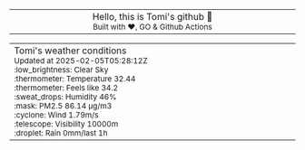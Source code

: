 
<div align="center">
<table>
<tbody>
<td align="center">
<img width="2000" height="0"><br>
Hello, this is Tomi's github 👋<br>
<sup>Built with ❤️, GO & Github Actions</sup><br>
<img width="2000" height="0">
</td>
</tbody>
</table>
</div>
<table>
<tbody>
<td align="left">
<img width="2000" height="0"><br>
Tomi's weather conditions<br>
<sup>Updated at 2025-02-05T05:28:12Z</sup><br>
<sup>:low_brightness: Clear Sky</sup><br>
<sup>:thermometer: Temperature 32.44 </sup><br>
<sup>:thermometer: Feels like 34.2</sup><br>
<sup>:sweat_drops: Humidity 46%</sup><br>
<sup>:mask: PM2.5 86.14 μg/m3</sup><br>
<sup>:cyclone: Wind 1.79m/s </sup><br>
<sup>:telescope: Visibility 10000m </sup><br>
<sup>:droplet: Rain 0mm/last 1h </sup><br>
<img width="2000" height="0">
</td>
<td align="left">
<img width="2000" height="0"><br>
<br>
<img width="2000" height="0">
</td>
</tbody>
</table>
</div>
    
